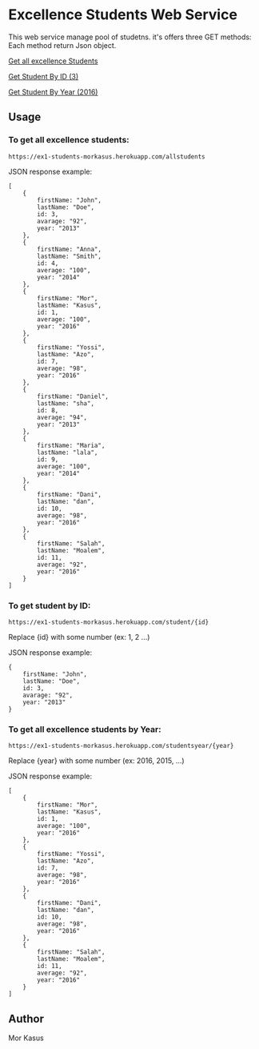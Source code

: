
# Excellence Students Web Service
This web service manage pool of studetns. it's offers three GET methods:
Each method return Json object.
    
[Get all excellence Students](https://ex1-students-morkasus.herokuapp.com/allstudents)
    
[Get Student By ID (3)](https://ex1-students-morkasus.herokuapp.com/student/3)
    
[Get Student By Year (2016)](https://ex1-students-morkasus.herokuapp.com/studentsyear/2016)
    


## Usage
### To get all excellence students: 

`https://ex1-students-morkasus.herokuapp.com/allstudents`

JSON response example:
```
[
    {
        firstName: "John",
        lastName: "Doe",
        id: 3,
        avarage: "92",
        year: "2013"
    },
    {
        firstName: "Anna",
        lastName: "Smith",
        id: 4,
        average: "100",
        year: "2014"
    },
    {
        firstName: "Mor",
        lastName: "Kasus",
        id: 1,
        average: "100",
        year: "2016"
    },
    {
        firstName: "Yossi",
        lastName: "Azo",
        id: 7,
        average: "98",
        year: "2016"
    },
    {
        firstName: "Daniel",
        lastName: "sha",
        id: 8,
        average: "94",
        year: "2013"
    },
    {
        firstName: "Maria",
        lastName: "lala",
        id: 9,
        average: "100",
        year: "2014"
    },
    {
        firstName: "Dani",
        lastName: "dan",
        id: 10,
        average: "98",
        year: "2016"
    },
    {
        firstName: "Salah",
        lastName: "Moalem",
        id: 11,
        average: "92",
        year: "2016"
    }
]
```

### To get student by ID: 

`https://ex1-students-morkasus.herokuapp.com/student/{id}`

Replace {id} with some number (ex: 1, 2 ...)
    
JSON response example:
```
{
    firstName: "John",
    lastName: "Doe",
    id: 3,
    avarage: "92",
    year: "2013"
}
```
    
    
### To get all excellence students by Year: 

`https://ex1-students-morkasus.herokuapp.com/studentsyear/{year}`

Replace {year} with some number (ex: 2016, 2015, ...)

JSON response example:
```
[
    {
        firstName: "Mor",
        lastName: "Kasus",
        id: 1,
        average: "100",
        year: "2016"
    },
    {
        firstName: "Yossi",
        lastName: "Azo",
        id: 7,
        average: "98",
        year: "2016"
    },
    {
        firstName: "Dani",
        lastName: "dan",
        id: 10,
        average: "98",
        year: "2016"
    },
    {
        firstName: "Salah",
        lastName: "Moalem",
        id: 11,
        average: "92",
        year: "2016"
    }
]
```

## Author
Mor Kasus

